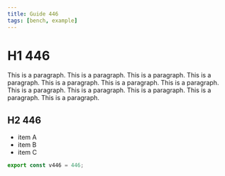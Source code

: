 ```yaml
---
title: Guide 446
tags: [bench, example]
---
```


# H1 446

This is a paragraph. This is a paragraph. This is a paragraph. This is a paragraph. This is a paragraph. This is a paragraph. This is a paragraph. This is a paragraph. This is a paragraph. This is a paragraph. This is a paragraph. This is a paragraph. 

## H2 446

- item A
- item B
- item C

```ts
export const v446 = 446;
```